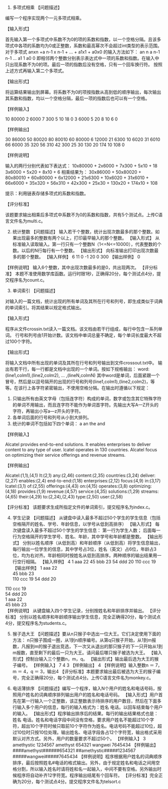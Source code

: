 1.	多项式相乘
【问题描述】

编写一个程序实现两个一元多项式相乘。

【输入形式】

首先输入第一个多项式中系数不为0的项的系数和指数，以一个空格分隔。且该多项式中各项的系数均为0或正整数，系数和最高幂次不会超过int类型的表示范围。对于多项式 anxn +a n-1 x n-1 + … + a1x1 + a0x0 的输入方法如下：
an  n  a n-1  n-1 …  a1  1  a0  0 
即相邻两个整数分别表示表达式中一项的系数和指数。在输入中只出现系数不为0的项。最后一项的指数后没有空格，只有一个回车换行符。
按照上述方式再输入第二个多项式。

【输出形式】

将运算结果输出到屏幕。将系数不为0的项按指数从高到低的顺序输出，每次输出其系数和指数，均以一个空格分隔，最后一项的指数后也可以有一个空格。

【样例输入】

10 80000 2 6000 7 300 5 10 18 0
3 6000 5 20 8 10 6 0

【样例输出】

30 86000 50 80020 80 80010 60 80000 6 12000 21 6300 10 6020 31 6010 66 6000 35 320 56 310 42 300 25 30 130 20 174 10 108 0

【样例说明】

输入的两行分别代表如下表达式：
10x80000 + 2x6000 + 7x300 + 5x10 + 18
3x6000 + 5x20 + 8x10 + 6
相乘结果为：
30x86000 + 50x80020 + 80x80010 + 60x80000 + 6x12000 + 21x6300 + 10x6020 + 31x6010 + 66x6000 + 35x320 + 56x310 + 42x300 + 25x30 + 130x20 + 174x10 + 108

提示：利用链表存储多项式的系数和指数。

【评分标准】

该题要求输出相乘后多项式中系数不为0的系数和指数，共有5个测试点。上传C语言文件名为multi.c。

2.	统计整数
【问题描述】
输入若干个整数，统计出现次数最多的那个整数。如果出现最多的整数有两个以上，打印最早输入的那个整数。
【输入形式】
从标准输入读取输入。第一行只有一个整数N（1<=N<=10000），代表整数的个数。以后的N行每行有一个整数。
【输出形式】
向标准输出打印出现次数最多的那个整数。
【输入样例】
6
11
0
-1
20
0
300
    【输出样例】
0

【样例说明】
输入6个整数，其中出现次数最多的是0，共出现两次。
【评分标准】
本题不准使用数学库函数。运行时限1秒，正确得20分，每个测试点4分，提交程序名为count.c。

3.	单词索引
【问题描述】

对输入的一篇文档，统计出现的所有单词及其所在行号和列号，即生成类似于词典的单词索引。将其结果以规定格式输出。

【输入形式】

程序从文件crossin.txt读入一篇文档。该文档由若干行组成，每行中包含一系列单词。
行号和列号由1开始计数。该文档中单词总量不确定，每个单词长度最大不超过100个字符。

【输出形式】

将输入文档中所有出现的单词及其所在行号和列号输出到文件crossout.txt中。
输出有若干行，每一行都是文档中出现的一个单词。按如下规格输出： 
word:(line1,colm1),(line2,colm2), … ,(lineN,colmN)
其中word是单词，后面紧跟一个冒号，然后是以逗号隔开的出现的行号和列号(line1,colm1),(line2,colm2)，等等。在该行上各字符紧密输出，不使用空格分隔。在输出时遵循以下规定：
1. 只输出所有由英文字母（包括连字符）构成的单词，数字或包含其它特殊字符的单词不用输出，而且连字符不能作为单词首字符。先输出大写A—Z开头的字符，再输出小写a—z开头的字符。
2. 各单词后面的行号和列号从小到大排列。
3. 统计的单词不包括如下四个单词：
           a
           an
           the
           and

【样例输入】

Alcatel provides end-to-end solutions.
It enables enterprises to deliver content to any type of user.
lcatel operates in 130 countries.
Alcatel focus on optimizing their service offerings and revenue streams.

【样例输出】

Alcatel:(1,1),(4,1)
It:(2,1)
any:(2,46)
content:(2,35)
countries:(3,24)
deliver:(2,27)
enables:(2,4)
end-to-end:(1,18)
enterprises:(2,12)
focus:(4,9)
in:(3,17)
lcatel:(3,1)
of:(2,55)
offerings:(4,43)
on:(4,15)
operates:(3,8)
optimizing:(4,18)
provides:(1,9)
revenue:(4,57)
service:(4,35)
solutions:(1,29)
streams:(4,65)
their:(4,29)
to:(2,24),(2,43)
type:(2,50)
user:(2,58)

【评分标准】
该题要求生成所指定文件的单词索引，提交程序名为index.c。

4.	学生记录
  【问题描述】
  从键盘中读入最多不超过50个学生的学生信息（包括空格隔开的姓名、学号、年龄信息，以学号从低到高排序）
  【输入形式】
  每次键盘读入最多不超过50个学生的学生信息：
  第一行为学生人数；
  后面每一行为空格隔开的学生学号、姓名、年龄，其中学号和年龄都是整数。
  【输出形式】
  分别以姓名顺序（从低到高）和年龄顺序（从低到高）将学生信息输出，每行输出一位学生的信息，其中学号占3位，姓名（英文）占6位，年龄占3位，均为右对齐。年龄相同时按姓名从低到高排序。两种顺序的输出结果用一行空行相隔。
  【输入样例】
  4
  1 aaa 22
  45 bbb 23
  54 ddd 20
  110 ccc 19
  【输出样例】
     1    aaa     22       
    45     bbb     23     
  110     ccc     19
    54     ddd     20                                      

110     ccc     19       
  54     ddd     20        
    1     aaa     22       
  45     bbb     23                           
【样例说明】
从键盘输入四个学生记录，分别按姓名和年龄排序并输出。
【评分标准】
分别以姓名顺序和年龄顺序输出学生信息，完全正确得20分，每个测试点4分，提交程序名为students.c。

5.	猴子选大王
【问题描述】要从n只猴子中选出一位大王。它们决定使用下面的方法：
n只猴子围成一圈，从1到n顺序编号。从第q只猴子开始，从1到m报数，凡报到m的猴子退出竞选，下一次又从退出的那只猴子的下一只开始从1到m报数，直至剩下的最后一只为大王。请问最后哪只猴子被选为大王。
【输入形式】控制台输入三个整数n，m，q。
【输出形式】输出最后选为大王的猴子编号。
【样例输入】
7  4  3
【样例输出】
4
【样例说明】输入整数n ＝ 7，m ＝ 4，q ＝ 3，输出4
【评分标准】本题要求输出最后被选为大王的猴子编号，完全正确得20分，每个测试点4分。上传C语言文件名为monkey.c。

6.	电话薄排序
【问题描述】编写一个程序，输入N个用户的姓名和电话号码，按照用户姓名的词典顺序排列输出用户的姓名和电话号码。
【输入形式】用户首先在第一行输入一个正整数，该正整数表示待排序的用户数目，然后在下面多行输入多个用户的信息，每行的输入格式为：姓名 电话。以回车结束每个用户的输入。
【输出形式】程序输出排序后的结果。每行的输出结果格式也是： 姓名 电话。姓名和电话字段中间没有空格，要求用户姓名不能超过10个字符，超出10个字符时候只取前10个字符作为姓名。电话号码不能超过10位，超过10位时只按10位处理。输出姓名、电话字段各占12个字符宽，输出格式采用默认对齐方式。另外，用户的数量要求不超过50个。
【样例输入】
3
amethystic 1234567
amethyst 654321
wangwei 7645434
【样例输出】
####amethyst######654321
##amethystic#####1234567
#####wangwei#####7645434
【样例说明】程序根据用户姓名的词典顺序排序，最后按照姓名#电话的格式输出。另外，由于规定姓名和电话之间用空格分割，所以输入姓名时请将姓和名一起输入，中间不要有空格。另外输出时候程序将自动补齐12字符宽。程序输出结尾有个回车符。
【评分标准】完全正确为20分，每个测试点4分。提交程序文件名为telsort.c